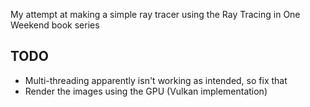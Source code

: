 My attempt at making a simple ray tracer using the Ray Tracing in One Weekend book series

## TODO
- Multi-threading apparently isn't working as intended, so fix that
- Render the images using the GPU (Vulkan implementation)

